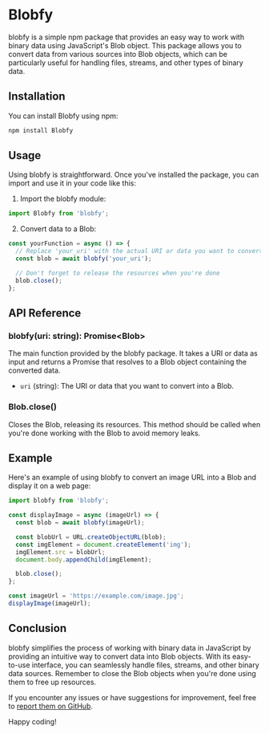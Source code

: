 # Blobfy

blobfy is a simple npm package that provides an easy way to work with binary data using JavaScript's Blob object. This package allows you to convert data from various sources into Blob objects, which can be particularly useful for handling files, streams, and other types of binary data.

## Installation

You can install Blobfy using npm:

```bash
npm install Blobfy
```

## Usage

Using blobfy is straightforward. Once you've installed the package, you can import and use it in your code like this:

1. Import the blobfy module:

```javascript
import Blobfy from 'blobfy';
```

2. Convert data to a Blob:

```javascript
const yourFunction = async () => {
  // Replace 'your_uri' with the actual URI or data you want to convert
  const blob = await blobfy('your_uri');

  // Don't forget to release the resources when you're done
  blob.close();
};
```

## API Reference

### blobfy(uri: string): Promise&lt;Blob&gt;

The main function provided by the blobfy package. It takes a URI or data as input and returns a Promise that resolves to a Blob object containing the converted data.

- `uri` (string): The URI or data that you want to convert into a Blob.

### Blob.close()

Closes the Blob, releasing its resources. This method should be called when you're done working with the Blob to avoid memory leaks.

## Example

Here's an example of using blobfy to convert an image URL into a Blob and display it on a web page:

```javascript
import blobfy from 'blobfy';

const displayImage = async (imageUrl) => {
  const blob = await blobfy(imageUrl);

  const blobUrl = URL.createObjectURL(blob);
  const imgElement = document.createElement('img');
  imgElement.src = blobUrl;
  document.body.appendChild(imgElement);

  blob.close();
};

const imageUrl = 'https://example.com/image.jpg';
displayImage(imageUrl);
```

## Conclusion

blobfy simplifies the process of working with binary data in JavaScript by providing an intuitive way to convert data into Blob objects. With its easy-to-use interface, you can seamlessly handle files, streams, and other binary data sources. Remember to close the Blob objects when you're done using them to free up resources.

If you encounter any issues or have suggestions for improvement, feel free to [report them on GitHub](https://github.com/JHOW2004/blobfy.git).

Happy coding!
